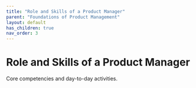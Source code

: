 ```yaml
---
title: "Role and Skills of a Product Manager"
parent: "Foundations of Product Management"
layout: default
has_children: true
nav_order: 3
---
```


# Role and Skills of a Product Manager

Core competencies and day-to-day activities.
